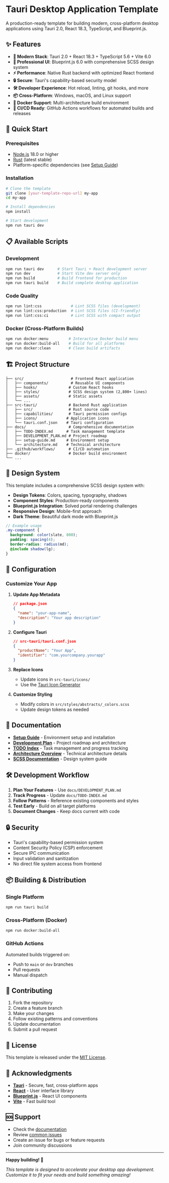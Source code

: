 # Tauri Desktop Application Template

A production-ready template for building modern, cross-platform desktop applications using Tauri 2.0, React 18.3, TypeScript, and Blueprint.js.

## ✨ Features

- **🚀 Modern Stack**: Tauri 2.0 + React 18.3 + TypeScript 5.6 + Vite 6.0
- **🎨 Professional UI**: Blueprint.js 6.0 with comprehensive SCSS design system
- **⚡ Performance**: Native Rust backend with optimized React frontend
- **🔒 Secure**: Tauri's capability-based security model
- **🛠️ Developer Experience**: Hot reload, linting, git hooks, and more
- **📦 Cross-Platform**: Windows, macOS, and Linux support
- **🐳 Docker Support**: Multi-architecture build environment
- **🔄 CI/CD Ready**: GitHub Actions workflows for automated builds and releases

## 🚀 Quick Start

### Prerequisites

- [Node.js](https://nodejs.org/) 18.0 or higher
- [Rust](https://rustup.rs/) (latest stable)
- Platform-specific dependencies (see [Setup Guide](./docs/setup-guide.md))

### Installation

```bash
# Clone the template
git clone [your-template-repo-url] my-app
cd my-app

# Install dependencies
npm install

# Start development
npm run tauri dev
```

## 📋 Available Scripts

### Development
```bash
npm run tauri dev      # Start Tauri + React development server
npm run dev            # Start Vite dev server only
npm run build          # Build frontend for production
npm run tauri build    # Build complete desktop application
```

### Code Quality
```bash
npm run lint:css             # Lint SCSS files (development)
npm run lint:css:production  # Lint SCSS files (CI-friendly)
npm run lint:css:ci          # Lint SCSS with compact output
```

### Docker (Cross-Platform Builds)
```bash
npm run docker:menu         # Interactive Docker build menu
npm run docker:build-all    # Build for all platforms
npm run docker:clean        # Clean build artifacts
```

## 🏗️ Project Structure

```
├── src/                     # Frontend React application
│   ├── components/          # Reusable UI components
│   ├── hooks/              # Custom React hooks
│   ├── styles/             # SCSS design system (2,800+ lines)
│   ├── assets/             # Static assets
│   └── ...
├── src-tauri/              # Backend Rust application
│   ├── src/                # Rust source code
│   ├── capabilities/       # Tauri permission configs
│   ├── icons/             # Application icons
│   └── tauri.conf.json    # Tauri configuration
├── docs/                   # Comprehensive documentation
│   ├── TODO-INDEX.md      # Task management template
│   ├── DEVELOPMENT_PLAN.md # Project roadmap
│   ├── setup-guide.md     # Environment setup
│   └── architecture.md    # Technical architecture
├── .github/workflows/      # CI/CD automation
├── docker/                 # Docker build environment
└── ...
```

## 🎨 Design System

This template includes a comprehensive SCSS design system with:

- **Design Tokens**: Colors, spacing, typography, shadows
- **Component Styles**: Production-ready components
- **Blueprint.js Integration**: Solved portal rendering challenges
- **Responsive Design**: Mobile-first approach
- **Dark Theme**: Beautiful dark mode with Blueprint.js

```scss
// Example usage
.my-component {
  background: color(slate, 800);
  padding: spacing(4);
  border-radius: radius(md);
  @include shadow(lg);
}
```

## 🔧 Configuration

### Customize Your App

1. **Update App Metadata**
   ```json
   // package.json
   {
     "name": "your-app-name",
     "description": "Your app description"
   }
   ```

2. **Configure Tauri**
   ```json
   // src-tauri/tauri.conf.json
   {
     "productName": "Your App",
     "identifier": "com.yourcompany.yourapp"
   }
   ```

3. **Replace Icons**
   - Update icons in `src-tauri/icons/`
   - Use the [Tauri Icon Generator](https://tauri.app/guides/features/icons/)

4. **Customize Styling**
   - Modify colors in `src/styles/abstracts/_colors.scss`
   - Update design tokens as needed

## 📖 Documentation

- **[Setup Guide](./docs/setup-guide.md)** - Environment setup and installation
- **[Development Plan](./docs/DEVELOPMENT_PLAN.md)** - Project roadmap and architecture
- **[TODO Index](./docs/TODO-INDEX.md)** - Task management and progress tracking
- **[Architecture Overview](./docs/architecture.md)** - Technical architecture details
- **[SCSS Documentation](./src/styles/README.md)** - Design system guide

## 🛠️ Development Workflow

1. **Plan Your Features** - Use `docs/DEVELOPMENT_PLAN.md`
2. **Track Progress** - Update `docs/TODO-INDEX.md`
3. **Follow Patterns** - Reference existing components and styles
4. **Test Early** - Build on all target platforms
5. **Document Changes** - Keep docs current with code

## 🔒 Security

- Tauri's capability-based permission system
- Content Security Policy (CSP) enforcement
- Secure IPC communication
- Input validation and sanitization
- No direct file system access from frontend

## 📦 Building & Distribution

### Single Platform
```bash
npm run tauri build
```

### Cross-Platform (Docker)
```bash
npm run docker:build-all
```

### GitHub Actions
Automated builds triggered on:
- Push to `main` or `dev` branches
- Pull requests
- Manual dispatch

## 🤝 Contributing

1. Fork the repository
2. Create a feature branch
3. Make your changes
4. Follow existing patterns and conventions
5. Update documentation
6. Submit a pull request

## 📄 License

This template is released under the [MIT License](LICENSE).

## 🙏 Acknowledgments

- **[Tauri](https://tauri.app/)** - Secure, fast, cross-platform apps
- **[React](https://react.dev/)** - User interface library
- **[Blueprint.js](https://blueprintjs.com/)** - React UI components
- **[Vite](https://vitejs.dev/)** - Fast build tool

## 🆘 Support

- Check the [documentation](./docs/)
- Review [common issues](./docs/setup-guide.md#troubleshooting)
- Create an issue for bugs or feature requests
- Join community discussions

---

**Happy building! 🚀**

*This template is designed to accelerate your desktop app development. Customize it to fit your needs and build something amazing!*